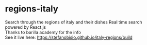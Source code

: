 # regions-italy
Search through the regions of italy and their dishes
Real time search powered by React.js<br>
Thanks to barilla academy for the info<br>
See it live here: https://stefanobisio.github.io/italy-regions/build
